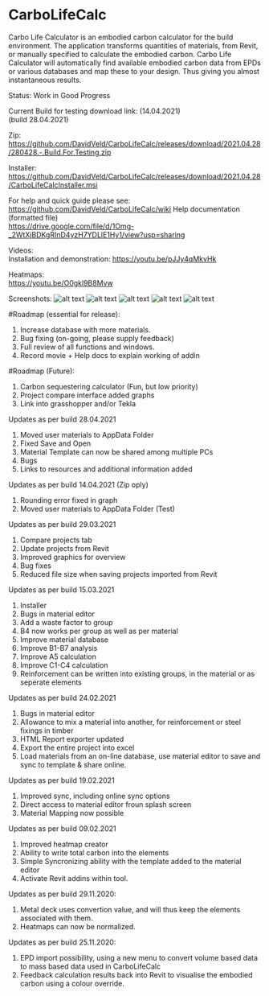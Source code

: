 # CarboLifeCalc
Carbo Life Calculator is an embodied carbon calculator for the build
environment. The application transforms quantities of materials, from
Revit, or manually specified to calculate the embodied carbon. Carbo
Life Calculator will automatically find available embodied carbon data
from EPDs or various databases and map these to your design. Thus
giving you almost instantaneous results.

Status: Work in Good Progress

Current Build for testing download link: (14.04.2021)  
(build 28.04.2021)  

Zip:  
https://github.com/DavidVeld/CarboLifeCalc/releases/download/2021.04.28/280428.-.Build.For.Testing.zip

Installer:  
https://github.com/DavidVeld/CarboLifeCalc/releases/download/2021.04.28/CarboLifeCalcInstaller.msi


For help and quick guide please see:  
https://github.com/DavidVeld/CarboLifeCalc/wiki
Help documentation (formatted file)  
https://drive.google.com/file/d/1Omg-_2WtXjBDKgRInD4yzH7YDLlE1Hy1/view?usp=sharing

Videos:  
Installation and demonstration:
https://youtu.be/pJJy4qMkvHk

Heatmaps:  
https://youtu.be/O0gkl9B8Mvw



Screenshots:
![alt text](https://www.davidveld.nl/img/carbocalc/bim1.jpg)
![alt text](https://www.davidveld.nl/img/carbocalc/CarboCalc1.png)
![alt text](https://www.davidveld.nl/img/carbocalc/CarboCalc2.png)
![alt text](https://www.davidveld.nl/img/carbocalc/CarboCalc3.png)
![alt text](https://www.davidveld.nl/img/carbocalc/CarboCalc4.png)

#Roadmap (essential for release):
1. Increase database with more materials.
2. Bug fixing (on-going, please supply feedback)
3. Full review of all functions and windows.
4. Record movie + Help docs to explain working of addin

#Roadmap (Future):
1. Carbon sequestering calculator (Fun, but low priority)
2. Project compare interface added graphs
3. Link into grasshopper and/or Tekla

Updates as per build 28.04.2021
1. Moved user materials to AppData Folder
2. Fixed Save and Open 
3. Material Template can now be shared among multiple PCs
4. Bugs 
5. Links to resources and additional information added

Updates as per build 14.04.2021 (Zip oply)  
1. Rounding error fixed in graph   
2. Moved user materials to AppData Folder (Test)  

Updates as per build 29.03.2021
1. Compare projects tab  
2. Update projects from Revit  
3. Improved graphics for overview  
4. Bug fixes  
5. Reduced file size when saving projects imported from Revit  

Updates as per build 15.03.2021
1. Installer
2. Bugs in material editor 
3. Add a waste factor to group
4. B4 now works per group as well as per material
5. Improve material database
6. Improve B1-B7 analysis
7. Improve A5 calculation
8. Improve C1-C4 calculation
9. Reinforcement can be written into existing groups, in the material or as seperate elements

Updates as per build 24.02.2021  
1. Bugs in material editor  
2. Allowance to mix a material into another, for reinforcement or steel fixings in timber  
4. HTML Report exporter updated  
5. Export the entire project into excel  
6. Load materials from an on-line database, use material editor to save and sync to template & share online.   

Updates as per build 19.02.2021
1. Improved sync, including online sync options
2. Direct access to material editor froun splash screen
3. Material Mapping now possible

Updates as per build 09.02.2021
1. Improved heatmap creator
2. Ability to write total carbon into the elements
3. Simple Syncronizing ability with the template added to the material editor
4. Activate Revit addins within tool.

Updates as per build 29.11.2020:
1. Metal deck uses convertion value, and will thus keep the elements associated with them. 
2. Heatmaps can now be normalized.

Updates as per build 25.11.2020:
1. EPD import possibility, using a new menu to convert volume based data to mass based data used in CarboLifeCalc
2. Feedback calculation results back into Revit to visualise the embodied carbon using a colour override.
